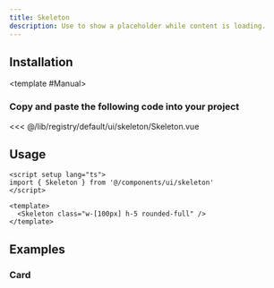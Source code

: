 ```yaml
---
title: Skeleton
description: Use to show a placeholder while content is loading.
---
```


<ComponentPreview name="SkeletonDemo" />

## Installation

<TabPreview name="CLI">
<template #CLI>

```bash
npx shadcn-vue@latest add skeleton
```
</template>

<template #Manual>

<Steps>

### Copy and paste the following code into your project

<<< @/lib/registry/default/ui/skeleton/Skeleton.vue

</Steps>

</template>
</TabPreview>

## Usage

```vue
<script setup lang="ts">
import { Skeleton } from '@/components/ui/skeleton'
</script>

<template>
  <Skeleton class="w-[100px] h-5 rounded-full" />
</template>
```

## Examples

### Card

<ComponentPreview name="SkeletonCard" />
